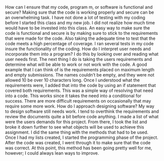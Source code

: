 How can I ensure that my code, program m, or software is functional and secure? Making sure that the code is working properly and secure can be an overwhelming task. I have not done a lot of testing with my coding before I started this class and my new job.  I did not realize how much time would have to be invested into this class.  An easy way to make sure the code is functional and secure is by making sure to stick to the requirements that were made for the code. Also taking the adequate time to test that the code meets a high percentage of coverage.  I ran several tests in my code insure the functionality of the coding.
How do I interpret user needs and incorporate them into a program? I do this by looking over and reading what user needs first. The next thing I do is taking the users requirements and determine what will be able to work or not work with the code. A good example that I can think of is the requirements placed on maximum length and empty submissions.  The names couldn’t be empty, and they were not allowed 10 be over 10 characters long.  Once I understood what the requirements were, I added that into the code by using an if statement that covered both requirements. This was a simple way of resolving that need into a code. This works since it takes the need into a conditional for success. There are more difficult requirements on occasionally that may require some more work. 
How do I approach designing software? My way to design software still needs work. I tend to overthink the requirements and review the documents quite a bit before code anything. I made a list of what were the users demands for this project. From there, I took the list and broke it down further to see what objects will be used to achieve this assignment. I did the same thing with the methods that had to be used. Once I had my lists created, I started the programming phase of the project.  After the code was created, I went through it to make sure that the code was correct. At this point, this method has been going pretty well for me, however; I could always lean ways to improve. 
